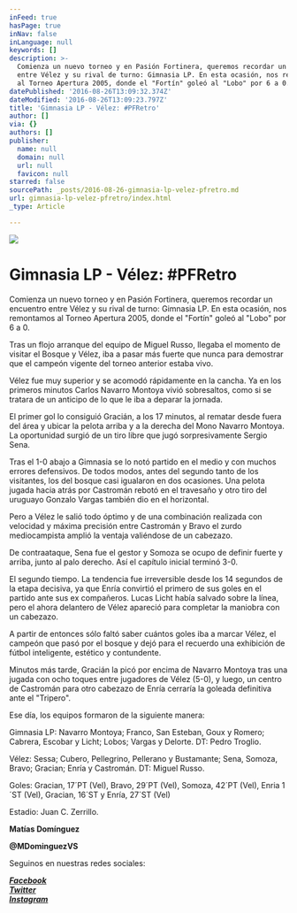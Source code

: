```yaml
---
inFeed: true
hasPage: true
inNav: false
inLanguage: null
keywords: []
description: >-
  Comienza un nuevo torneo y en Pasión Fortinera, queremos recordar un encuentro
  entre Vélez y su rival de turno: Gimnasia LP. En esta ocasión, nos remontamos
  al Torneo Apertura 2005, donde el "Fortín" goleó al "Lobo" por 6 a 0.
datePublished: '2016-08-26T13:09:32.374Z'
dateModified: '2016-08-26T13:09:23.797Z'
title: 'Gimnasia LP - Vélez: #PFRetro'
author: []
via: {}
authors: []
publisher:
  name: null
  domain: null
  url: null
  favicon: null
starred: false
sourcePath: _posts/2016-08-26-gimnasia-lp-velez-pfretro.md
url: gimnasia-lp-velez-pfretro/index.html
_type: Article

---
```

![](https://the-grid-user-content.s3-us-west-2.amazonaws.com/6c102f5f-f7e8-4149-81c6-b180447d9880.jpg)

# Gimnasia LP - Vélez: \#PFRetro

Comienza un nuevo torneo y en Pasión Fortinera, queremos recordar un encuentro entre Vélez y su rival de turno: Gimnasia LP. En esta ocasión, nos remontamos al Torneo Apertura 2005, donde el "Fortín" goleó al "Lobo" por 6 a 0\.

Tras un flojo arranque del equipo de Miguel Russo, llegaba el momento de visitar el Bosque y Vélez, iba a pasar más fuerte que nunca para demostrar que el campeón vigente del torneo anterior estaba vivo.

Vélez fue muy superior y se acomodó rápidamente en la cancha. Ya en los primeros minutos Carlos Navarro Montoya vivió sobresaltos, como si se tratara de un anticipo de lo que le iba a deparar la jornada.

El primer gol lo consiguió Gracián, a los 17 minutos, al rematar desde fuera del área y ubicar la pelota arriba y a la derecha del Mono Navarro Montoya. La oportunidad surgió de un tiro libre que jugó sorpresivamente Sergio Sena.

Tras el 1-0 abajo a Gimnasia se lo notó partido en el medio y con muchos errores defensivos. De todos modos, antes del segundo tanto de los visitantes, los del bosque casi igualaron en dos ocasiones. Una pelota jugada hacia atrás por Castromán rebotó en el travesaño y otro tiro del uruguayo Gonzalo Vargas también dio en el horizontal.

Pero a Vélez le salió todo óptimo y de una combinación realizada con velocidad y máxima precisión entre Castromán y Bravo el zurdo mediocampista amplió la ventaja valiéndose de un cabezazo.

De contraataque, Sena fue el gestor y Somoza se ocupo de definir fuerte y arriba, junto al palo derecho. Así el capítulo inicial terminó 3-0\.

El segundo tiempo. La tendencia fue irreversible desde los 14 segundos de la etapa decisiva, ya que Enría convirtió el primero de sus goles en el partido ante sus ex compañeros. Lucas Licht había salvado sobre la línea, pero el ahora delantero de Vélez apareció para completar la maniobra con un cabezazo.

A partir de entonces sólo faltó saber cuántos goles iba a marcar Vélez, el campeón que pasó por el bosque y dejó para el recuerdo una exhibición de fútbol inteligente, estético y contundente.

Minutos más tarde, Gracián la picó por encima de Navarro Montoya tras una jugada con ocho toques entre jugadores de Vélez (5-0), y luego, un centro de Castromán para otro cabezazo de Enría cerraría la goleada definitiva ante el "Tripero".

Ese día, los equipos formaron de la siguiente manera:

Gimnasia LP: Navarro Montoya; Franco, San Esteban, Goux y Romero; Cabrera, Escobar y Licht; Lobos; Vargas y Delorte. DT: Pedro Troglio.

Vélez: Sessa; Cubero, Pellegrino, Pellerano y Bustamante; Sena, Somoza, Bravo; Gracian; Enría y Castromán. DT: Miguel Russo.

Goles: Gracian, 17´PT (Vel), Bravo, 29´PT (Vel), Somoza, 42´PT (Vel), Enria 1´ST (Vel), Gracian, 16´ST y Enría, 27´ST (Vel)

Estadio: Juan C. Zerrillo.

**Matías Domínguez**

**@MDominguezVS**

Seguinos en nuestras redes sociales:

_**[Facebook][0]**_  
_**[Twitter][1]**_  
_**[Instagram][2]**_

[0]: https://www.facebook.com/pasionfortineraoficial/
[1]: https://twitter.com/PasionFortinera
[2]: https://www.instagram.com/pasionfortinera/